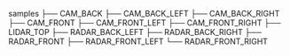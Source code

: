 samples
├── CAM_BACK
├── CAM_BACK_LEFT
├── CAM_BACK_RIGHT
├── CAM_FRONT
├── CAM_FRONT_LEFT
├── CAM_FRONT_RIGHT
├── LIDAR_TOP
├── RADAR_BACK_LEFT
├── RADAR_BACK_RIGHT
├── RADAR_FRONT
├── RADAR_FRONT_LEFT
└── RADAR_FRONT_RIGHT
